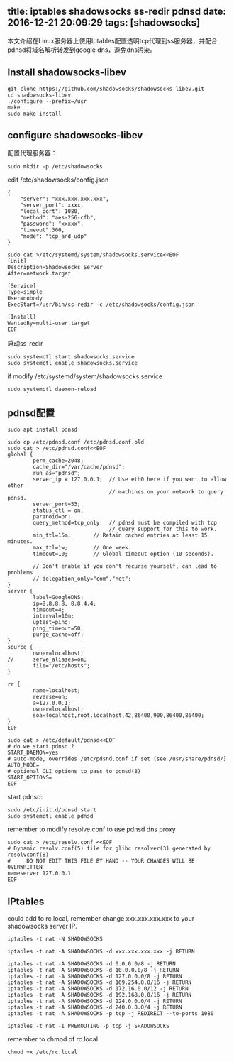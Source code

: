 title: iptables shadowsocks ss-redir pdnsd
date: 2016-12-21 20:09:29
tags: [shadowsocks]
---


本文介绍在Linux服务器上使用Iptables配置透明tcp代理到ss服务器，并配合pdnsd将域名解析转发到google dns，避免dns污染。
<!-- more -->
Install shadowsocks-libev
--------------------------------

```
git clone https://github.com/shadowsocks/shadowsocks-libev.git
cd shadowsocks-libev
./configure --prefix=/usr
make
sudo make install
```

configure shadowsocks-libev
--------------------------------

配置代理服务器：
```
sudo mkdir -p /etc/shadowsocks

```

edit /etc/shadowsocks/config.json

```
{
    "server": "xxx.xxx.xxx.xxx",
    "server_port": xxxx,
    "local_port": 1080,
    "method": "aes-256-cfb",
    "password": "xxxxx",
    "timeout":300,
    "mode": "tcp_and_udp"
}
```

```
sudo cat >/etc/systemd/system/shadowsocks.service<<EOF
[Unit]                                                                                                                                                                  
Description=Shadowsocks Server
After=network.target
 
[Service]
Type=simple
User=nobody
ExecStart=/usr/bin/ss-redir -c /etc/shadowsocks/config.json

[Install]
WantedBy=multi-user.target
EOF
```

启动ss-redir
```
sudo systemctl start shadowsocks.service
sudo systemctl enable shadowsocks.service

```

if modify /etc/systemd/system/shadowsocks.service

```
sudo systemctl daemon-reload
```

pdnsd配置
----------------------

```
sudo apt install pdnsd
```

```
sudo cp /etc/pdnsd.conf /etc/pdnsd.conf.old
sudo cat > /etc/pdnsd.conf<<EOF
global {
        perm_cache=2048;
        cache_dir="/var/cache/pdnsd";
        run_as="pdnsd";
        server_ip = 127.0.0.1;  // Use eth0 here if you want to allow other
                                // machines on your network to query pdnsd.
        server_port=53;
        status_ctl = on;
        paranoid=on;
        query_method=tcp_only;  // pdnsd must be compiled with tcp
                                // query support for this to work.
        min_ttl=15m;       // Retain cached entries at least 15 minutes.
        max_ttl=1w;        // One week.
        timeout=10;        // Global timeout option (10 seconds).

        // Don't enable if you don't recurse yourself, can lead to problems
        // delegation_only="com","net";
}
server {
        label=GoogleDNS;
        ip=8.8.8.8, 8.8.4.4;
        timeout=4;
        interval=10m;
        uptest=ping;
        ping_timeout=50;
        purge_cache=off;
}
source {
        owner=localhost;
//      serve_aliases=on;
        file="/etc/hosts";
}

rr {
        name=localhost;
        reverse=on;
        a=127.0.0.1;
        owner=localhost;
        soa=localhost,root.localhost,42,86400,900,86400,86400;
}
EOF

```

```
sudo cat > /etc/default/pdnsd<<EOF
# do we start pdnsd ?
START_DAEMON=yes
# auto-mode, overrides /etc/pdsnd.conf if set [see /usr/share/pdnsd/]
AUTO_MODE=
# optional CLI options to pass to pdnsd(8)
START_OPTIONS=
EOF
```

start pdnsd:
```
sudo /etc/init.d/pdnsd start
sudo systemctl enable pdnsd
```


remember to modify resolve.conf to use pdnsd dns proxy

```
sudo cat > /etc/resolv.conf <<EOF
# Dynamic resolv.conf(5) file for glibc resolver(3) generated by resolvconf(8)
#     DO NOT EDIT THIS FILE BY HAND -- YOUR CHANGES WILL BE OVERWRITTEN
nameserver 127.0.0.1
EOF
```

IPtables
-----------------

could add to rc.local, remember change xxx.xxx.xxx.xxx to your shadowsocks server IP.
```
iptables -t nat -N SHADOWSOCKS

iptables -t nat -A SHADOWSOCKS -d xxx.xxx.xxx.xxx -j RETURN

iptables -t nat -A SHADOWSOCKS -d 0.0.0.0/8 -j RETURN
iptables -t nat -A SHADOWSOCKS -d 10.0.0.0/8 -j RETURN
iptables -t nat -A SHADOWSOCKS -d 127.0.0.0/8 -j RETURN
iptables -t nat -A SHADOWSOCKS -d 169.254.0.0/16 -j RETURN
iptables -t nat -A SHADOWSOCKS -d 172.16.0.0/12 -j RETURN
iptables -t nat -A SHADOWSOCKS -d 192.168.0.0/16 -j RETURN
iptables -t nat -A SHADOWSOCKS -d 224.0.0.0/4 -j RETURN
iptables -t nat -A SHADOWSOCKS -d 240.0.0.0/4 -j RETURN
iptables -t nat -A SHADOWSOCKS -p tcp -j REDIRECT --to-ports 1080

iptables -t nat -I PREROUTING -p tcp -j SHADOWSOCKS

```
remember to chmod of rc.local
```
chmod +x /etc/rc.local
```
